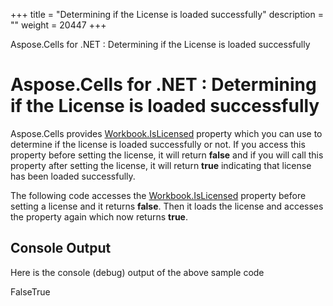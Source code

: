 +++
title = "Determining if the License is loaded successfully" 
description = "" 
weight = 20447 
+++

Aspose.Cells for .NET : Determining if the License is loaded successfully  

# Aspose.Cells for .NET : Determining if the License is loaded successfully


Aspose.Cells provides [Workbook.IsLicensed](https://apireference.aspose.com/net/cells/aspose.cells/workbook/properties/islicensed) property which you can use to determine if the license is loaded successfully or not. If you access this property before setting the license, it will return **false** and if you will call this property after setting the license, it will return **true** indicating that license has been loaded successfully.

The following code accesses the [Workbook.IsLicensed](https://apireference.aspose.com/net/cells/aspose.cells/workbook/properties/islicensed) property before setting a license and it returns **false**. Then it loads the license and accesses the property again which now returns **true**.

## Console Output

Here is the console (debug) output of the above sample code

FalseTrue

